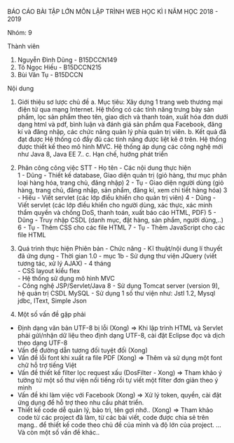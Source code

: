 BÁO CÁO BÀI TẬP LỚN MÔN LẬP TRÌNH WEB
HỌC KÌ I NĂM HỌC 2018 - 2019

Nhóm: 9

Thành viên
1. Nguyễn Đình Dũng - B15DCCN149
2. Tô Ngọc Hiếu - B15DCCN215
3. Bùi Văn Tụ - B15DCCN

Nội dung
1. Giới thiệu sơ lược chủ đề
a. Mục tiêu:
Xây dựng 1 trang web thương mại điện tử qua mạng Internet. Hệ thống có các tính năng trưng bày sản phẩm, lọc sản phẩm theo tên, giao dịch và thanh toán, xuất hóa đơn dưới dạng html và pdf, bình luận và đánh giá sản phẩm qua Facebook, đăng kí và đăng nhập, các chức năng quản lý phía quản trị viên.
b. Kết quả đã đạt được
Hệ thống có đầy đủ các tính năng được liệt kê ở trên.
Hệ thống được thiết kế theo mô hình MVC.
Hệ thống áp dụng các công nghệ mới như Java 8, Java EE 7..
c. Hạn chế, hướng phát triển

2. Phân công công việc
STT - Họ tên - Các nội dung thực hiện                                       
1      - Dũng   - Thiết kế database, Giao diện quản trị (giỏ hàng, thư mục phân loại hàng hóa, trang chủ, đăng nhập)
2      - Tụ     - Giao diện người dùng (giỏ hàng, trang chủ, đăng nhập, sản phẩm, đăng kí, xem chi tiết hàng hóa)
3      - Hiếu   - Viết servlet (các lớp điều khiển cho quản trị viên)
4      - Dũng  - Viết servlet (các lớp điều khiển cho người dùng, xác thực, xác minh thẩm quyền và chống DoS, thanh toán, xuất báo cáo HTML, PDF)
5      - Dũng  - Truy nhập CSDL (danh mục, đặt hàng, sản phẩm, người dùng,..)
6      - Tụ     - Thêm CSS cho các file HTML
7      - Tụ     - Thêm JavaScript cho các file HTML

3. Quá trình thực hiện
Phiên bản - Chức năng - Kĩ thuật/nội dung lí thuyết đã ứng dụng                - Thời gian 
1.0       - mục 1b    - Sử dụng thư viện JQuery (viết tương tác, xử lý AJAX)   - 4 tháng  
                      - CSS layout kiểu flex                                             
                      - Hệ thống sử dụng mô hình MVC                                       
                      - Công nghệ JSP/Servlet/Java 8
                      - Sử dụng Tomcat server (version 9),  hệ quản trị CSDL MySQL
                      - Sử dụng 1 số thư viện như: Jstl 1.2, Mysql jdbc, IText, Simple Json
4. Một số vấn đề gặp phải
- Định dạng văn bản UTF-8 bị lỗi (Xong)
 => Khi lập trình HTML và Servlet phải gửi/nhận dữ liệu theo định dạng UTF-8, cài đặt Eclipse đọc và dịch theo dạng UTF-8
- Vấn đề đường dẫn tương đối tuyệt đối (Xong)
- Vấn đề lỗi font khi xuất ra file PDF (Xong)
 => Thêm và sử dụng một font chữ hỗ trợ tiếng Việt
- Vấn đề thiết kế filter lọc request xấu (DosFilter - Xong)
 => Tham khảo ý tưởng từ một số thư viện nổi tiếng rồi tự viết một filter đơn giản theo ý mình
- Vấn đề khi làm việc với Facebook (Xong)
 => Xử lý token, quyền, cài đặt ứng dụng để hỗ trợ theo nhu cầu phát triển.
- Thiết kế code dễ quản lý, bảo trì, tên gợi nhớ.. (Xong)
 => Tham khảo code từ các project đã làm, từ các bài viết, code được chia sẻ trên mạng.. để thiết kế code theo chủ đề của mình và độ lớn của project.
 ... Và còn một số vấn đề khác..
 
